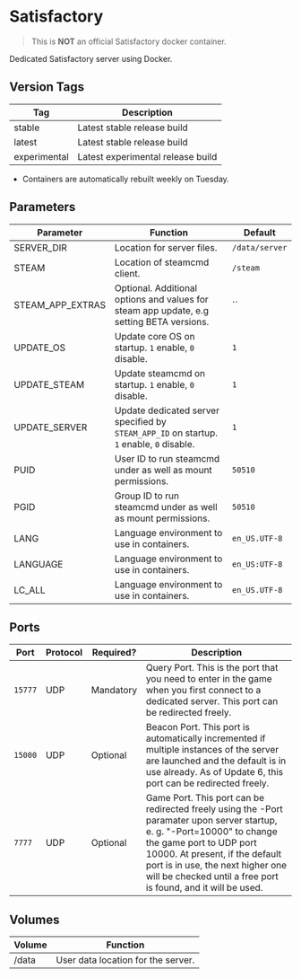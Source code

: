 # Satisfactory

> This is **NOT** an official Satisfactory docker container.

Dedicated Satisfactory server using Docker.

## Version Tags

| Tag          | Description                        |
|--------------|------------------------------------|
| stable       | Latest stable release build        |
| latest       | Latest stable release build        |
| experimental | Latest experimental release build  |
* Containers are automatically rebuilt weekly on Tuesday.

## Parameters

| Parameter        | Function                                                                                 | Default        |
|------------------|------------------------------------------------------------------------------------------|----------------|
| SERVER_DIR       | Location for server files.                                                               | `/data/server` |
| STEAM            | Location of steamcmd client.                                                             | `/steam`       |
| STEAM_APP_EXTRAS | Optional. Additional options and values for steam app update, e.g setting BETA versions. | ``             |
| UPDATE_OS        | Update core OS on startup. `1` enable, `0` disable.                                      | `1`            |
| UPDATE_STEAM     | Update steamcmd on startup. `1` enable, `0` disable.                                     | `1`            |
| UPDATE_SERVER    | Update dedicated server specified by `STEAM_APP_ID` on startup. `1` enable, `0` disable. | `1`            |
| PUID             | User ID to run steamcmd under as well as mount permissions.                              | `50510`        |
| PGID             | Group ID to run steamcmd under as well as mount permissions.                             | `50510`        |
| LANG             | Language environment to use in containers.                                               | `en_US.UTF-8`  |
| LANGUAGE         | Language environment to use in containers.                                               | `en_US:UTF-8`  |
| LC_ALL           | Language environment to use in containers.                                               | `en_US.UTF-8`  |

## Ports

| Port  | Protocol | Required? | Description                  |
|-------|----------|-----------|------------------------------|
|`15777`| UDP      | Mandatory | Query Port. This is the port that you need to enter in the game when you first connect to a dedicated server. This port can be redirected freely. |
|`15000`| UDP      | Optional  | Beacon Port. This port is automatically incremented if multiple instances of the server are launched and the default is in use already. As of Update 6, this port can be redirected freely. |
|`7777` | UDP      | Optional  | Game Port. This port can be redirected freely using the -Port paramater upon server startup, e. g. "-Port=10000" to change the game port to UDP port 10000. At present, if the default port is in use, the next higher one will be checked until a free port is found, and it will be used. |

## Volumes

| Volume  | Function                           |
|---------|------------------------------------|
| /data   | User data location for the server. |
